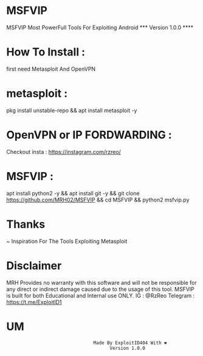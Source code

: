 # MSFVIP
MSFVIP Most PowerFull Tools For Exploiting Android
*** Version 1.0.0 ****

# How To Install :
first need Metasploit And OpenVPN

# metasploit :
pkg install unstable-repo && apt install metasploit -y

# OpenVPN or IP FORDWARDING :
Checkout insta : https://instagram.com/rzreo/

# MSFVIP :
apt install python2 -y && apt install git -y && git clone https://github.com/MRH02/MSFVIP && cd MSFVIP && python2 msfvip.py

# Thanks
~ Inspiration For The Tools Exploiting Metasploit

# Disclaimer
MRH Provides no warranty with this software and will not be responsible for any direct or indirect damage caused due to the usage of this tool.
MSFVIP is built for both Educational and Internal use ONLY.
IG : @RzReo
Telegram : https://t.me/ExploitID1


# UM
                                    Made By ExploitID404 With ❤
                                          Version 1.0.0
